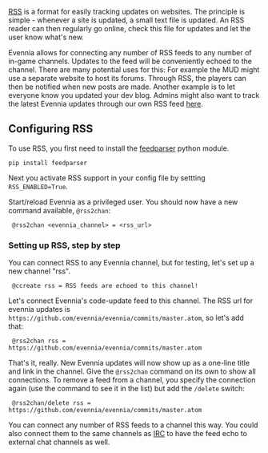 
[RSS](http://en.wikipedia.org/wiki/RSS) is a format for easily tracking updates on websites. The principle is simple - whenever a site is updated, a small text file is updated. An RSS reader can then regularly go online, check this file for updates and let the user know what's new. 

Evennia allows for connecting any number of RSS feeds to any number of in-game channels. Updates to the feed will be conveniently echoed to the channel. There are many potential uses for this: For example the MUD might use a separate website to host its forums. Through RSS, the players can then be notified when new posts are made. Another example is to let everyone know you updated your dev blog. Admins might also want to track the latest Evennia updates through our own RSS feed [here](http://code.google.com/feeds/p/evennia/updates/basic).

## Configuring RSS

To use RSS, you first need to install the [feedparser](http://code.google.com/p/feedparser/) python module.

    pip install feedparser

Next you activate RSS support in your config file by settting `RSS_ENABLED=True`. 

Start/reload Evennia as a privileged user. You should now have a new command available, `@rss2chan`: 

     @rss2chan <evennia_channel> = <rss_url>

### Setting up RSS, step by step

You can connect RSS to any Evennia channel, but for testing, let's set up a new channel "rss".

     @ccreate rss = RSS feeds are echoed to this channel!

Let's connect Evennia's code-update feed to this channel. The RSS url for evennia updates is `https://github.com/evennia/evennia/commits/master.atom`, so let's add that:

     @rss2chan rss = https://github.com/evennia/evennia/commits/master.atom

That's it, really. New Evennia updates will now show up as a one-line title and link in the channel. Give the `@rss2chan` command on its own to show all connections. To remove a feed from a channel, you specify the connection again (use the command to see it in the list) but add the `/delete` switch: 

     @rss2chan/delete rss = https://github.com/evennia/evennia/commits/master.atom

You can connect any number of RSS feeds to a channel this way. You could also connect them to the same channels as [IRC](IRC.md) to have the feed echo to external chat channels as well. 
